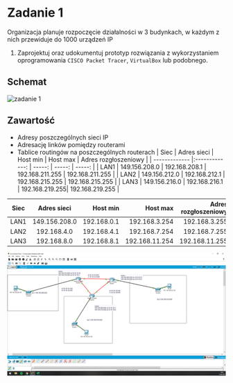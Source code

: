 # Zadanie 1

Organizacja planuje rozpoczęcie działalności w 3 budynkach, w każdym z nich przewiduje do 1000 urządzeń IP

1. Zaprojektuj oraz udokumentuj prototyp rozwiązania z wykorzystaniem oprogramowania ``CISCO Packet Tracer``, ``VirtualBox`` lub podobnego. 

## Schemat

![zadanie 1](stage-01.svg)

## Zawartość

 * Adresy poszczególnych sieci IP
 * Adresację linków pomiędzy routerami
 * Tablice routingów na poszczególnych routerach
  | Siec   | Adres sieci | Host min     | Host max      | Adres rozgłoszeniowy |
| -------------     |:-------------: | -----:       | -----:        | -----:    |
|   LAN1       | 149.156.208.0 | 192.168.208.1   | 192.168.211.255 | 192.168.211.255  |
|   LAN2     | 149.156.212.0 |   192.168.212.1  | 192.168.215.255 | 192.168.215.255 |
|   LAN3   | 149.156.216.0 | 192.168.216.1 | 192.168.219.255| 192.168.219.255 |

| Siec   | Adres sieci | Host min     | Host max      | Adres rozgłoszeniowy |
| -------------     |:-------------: | -----:       | -----:        | -----:    |
|   LAN1       | 149.156.208.0 | 192.168.0.1   | 192.168.3.254 | 192.168.3.255  |
|   LAN2     | 192.168.4.0 |   192.168.4.1  | 192.168.7.254 | 192.168.7.255 |
|   LAN3   | 192.168.8.0 | 192.168.8.1 | 192.168.11.254 | 192.168.11.255 |
 
 ![zadanie 1](zad6.1.png)

 
